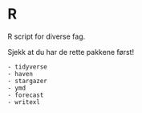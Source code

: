 # R
R script for diverse fag.


Sjekk at du har de rette pakkene først!

```
- tidyverse
- haven
- stargazer
- ymd
- forecast
- writexl
```
